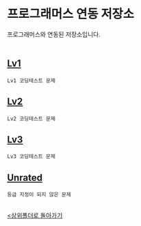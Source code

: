 # 프로그래머스 연동 저장소
프로그래머스와 연동된 저장소입니다.
<br><br>

[Lv1](./lv1/)
-
    Lv1 코딩테스트 문제

[Lv2](./lv2/)
-
    Lv2 코딩테스트 문제

[Lv3](./lv3/)
-
    Lv3 코딩테스트 문제

[Unrated](./unrated/)
-
    등급 지정이 되지 않은 문제

<br>[<상위폴더로 돌아가기](..)